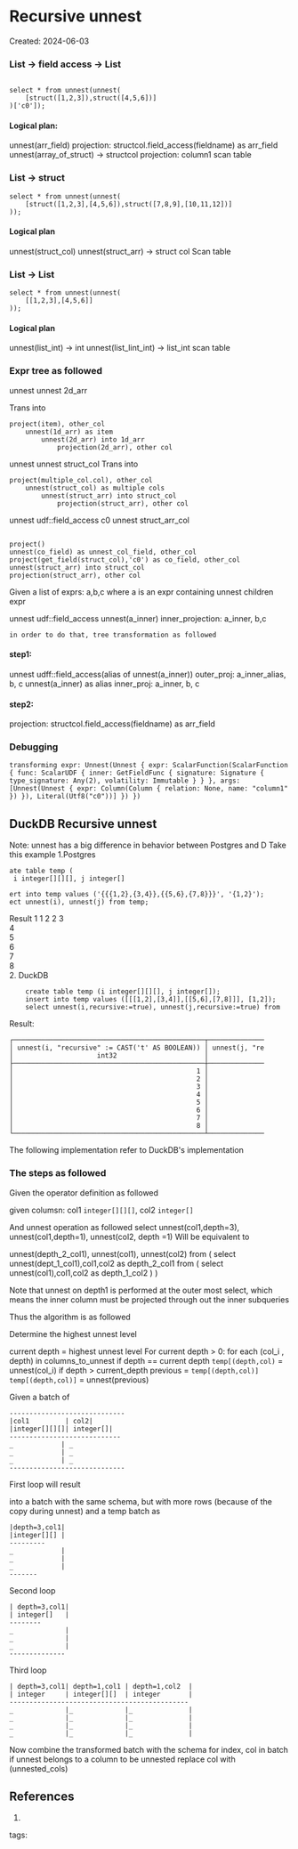 # Recursive unnest
Created: 2024-06-03

### List -> field access -> List
```

select * from unnest(unnest(
    [struct([1,2,3]),struct([4,5,6])]
)['c0']);
```
#### Logical plan:
unnest(arr_field)
projection: structcol.field_access(fieldname) as arr_field
unnest(array_of_struct) -> structcol
projection: column1
scan table

### List -> struct
```
select * from unnest(unnest(
    [struct([1,2,3],[4,5,6]),struct([7,8,9],[10,11,12])]
));
```
#### Logical plan
unnest(struct_col)
unnest(struct_arr) -> struct col
Scan table
### List -> List
```
select * from unnest(unnest(
    [[1,2,3],[4,5,6]]
));
```
#### Logical plan
unnest(list_int) -> int
unnest(list_lint_int) -> list_int
scan table

### Expr tree as followed

unnest
	unnest
		2d_arr	
		
Trans into
```
project(item), other_col
	unnest(1d_arr) as item
		unnest(2d_arr) into 1d_arr
			projection(2d_arr), other col
```


unnest
	unnest
		struct_col
Trans into
```
project(multiple_col.col), other_col
	unnest(struct_col) as multiple cols
		unnest(struct_arr) into struct_col
			projection(struct_arr), other col
```


unnest
	udf::field_access c0
		unnest
			struct_arr_col
			
```

project()
unnest(co_field) as unnest_col_field, other_col
project(get_field(struct_col),'c0') as co_field, other_col
unnest(struct_arr) into struct_col
projection(struct_arr), other col
```
			

Given a list of exprs: a,b,c where a is an expr containing unnest children expr

unnest
udf::field_access
unnest(a_inner)
inner_projection: a_inner, b,c

	in order to do that, tree transformation as followed

#### step1:

unnest
	udff::field_access(alias of unnest(a_inner))
outer_proj: a_inner_alias, b, c
unnest(a_inner) as alias
inner_proj: a_inner, b, c

#### step2:



projection: structcol.field_access(fieldname) as arr_field

### Debugging
```
transforming expr: Unnest(Unnest { expr: ScalarFunction(ScalarFunction { func: ScalarUDF { inner: GetFieldFunc { signature: Signature { type_signature: Any(2), volatility: Immutable } } }, args: [Unnest(Unnest { expr: Column(Column { relation: None, name: "column1" }) }), Literal(Utf8("c0"))] }) })
```

## DuckDB Recursive unnest
Note: unnest has a big difference in behavior between Postgres and D
Take this example
1.Postgres
```ignored
ate table temp (
 i integer[][][], j integer[]

ert into temp values ('{{{1,2},{3,4}},{{5,6},{7,8}}}', '{1,2}');
ect unnest(i), unnest(j) from temp;
```

Result
    1	1
    2	2
    3	
    4	
    5	
    6	
    7	
    8	
2. DuckDB
```ignore
    create table temp (i integer[][][], j integer[]);
    insert into temp values ([[[1,2],[3,4]],[[5,6],[7,8]]], [1,2]);
    select unnest(i,recursive:=true), unnest(j,recursive:=true) from
```
Result:

    ┌────────────────────────────────────────────────┬──────────────
    │ unnest(i, "recursive" := CAST('t' AS BOOLEAN)) │ unnest(j, "re
    │                     int32                      │              
    ├────────────────────────────────────────────────┼──────────────
    │                                              1 │              
    │                                              2 │              
    │                                              3 │              
    │                                              4 │              
    │                                              5 │              
    │                                              6 │              
    │                                              7 │              
    │                                              8 │              
    └────────────────────────────────────────────────┴──────────────
The following implementation refer to DuckDB's implementation


### The steps as followed

Given the operator definition as followed

given columsn: col1 `integer[][][]`, col2 `integer[]`

And unnest operation as followed
select unnest(col1,depth=3), unnest(col1,depth=1), unnest(col2, depth =1)
Will be equivalent to

unnest(depth_2_col1), unnest(col1), unnest(col2) from (
	select unnest(dept_1_col1),col1,col2 as depth_2_col1 from (
		select unnest(col1),col1,col2 as depth_1_col2
	)
)

Note that unnest on depth1 is performed at the outer most select, which means the inner column must be projected through out the inner subqueries

Thus the algorithm is as followed

Determine the highest unnest level

current depth = highest unnest level
For current depth > 0:
	for each (col_i , depth) in columns_to_unnest
		if depth == current depth 
			`temp[(depth,col)` = unnest(col_i)
		if depth > current_depth
			previous = `temp[(depth,col)]`
			`temp[(depth,col)]` = unnest(previous)
		

Given a batch of 
```
-----------------------------
|col1         | col2|
|integer[][][]| integer[]|
----------------------------
_            | _ 
_            | _ 
_            | _ 
-----------------------------
```
First loop will result

into a batch with the same schema, but with more rows (because of the copy during unnest)
and a temp batch as 
```
|depth=3,col1|
|integer[][] |
---------
_            |
_            |
_            |
-------
```

Second loop
```
| depth=3,col1|
| integer[]   |
--------
_             |
_             |
_             |
--------------
```

Third loop
```
| depth=3,col1| depth=1,col1 | depth=1,col2  |
| integer     | integer[][]  | integer       |
---------------------------------------------
_             |_             |_              |
_             |_             |_              |
_             |_             |_              |
_             |_             |_              |
```
Now combine the transformed batch with the schema
for index, col in batch
	if unnest belongs to a column to be unnested
		replace col with (unnested_cols)













## References
1. 
tags: 